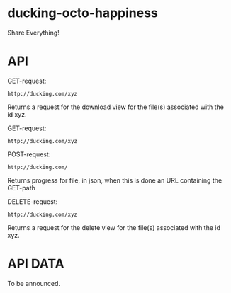 ducking-octo-happiness
======================

Share Everything!

API
=========

GET-request:
```
http://ducking.com/xyz 
```
Returns a request for the download view for the file(s) associated with the id xyz.

GET-request:
```
http://ducking.com/xyz 
```
POST-request:
```
http://ducking.com/
```
Returns progress for file, in json, when this is done an URL containing the GET-path

DELETE-request:
```
http://ducking.com/xyz
```
Returns a request for the delete view for the file(s) associated with the id xyz.

API DATA
========

To be announced.
